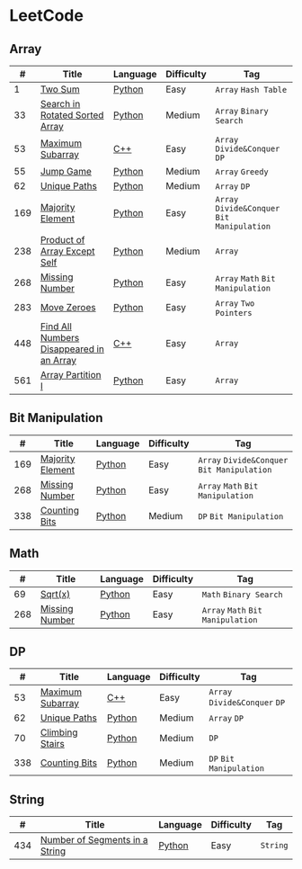 

# LeetCode

## Array

| #  | Title        |Language       |Difficulty       |Tag                |
| ---- | ------------ | ------------- | --------------- | ----------------- |
| 1  | [Two Sum](https://leetcode.com/problems/two-sum/description/)      | [Python](https://github.com/zjjyh96/LeetCode/blob/master/Python/001.py)        |Easy             |`Array` `Hash Table`   |
| 33 | [Search in Rotated Sorted Array](https://leetcode.com/problems/search-in-rotated-sorted-array/description/) | [Python](https://github.com/zjjyh96/LeetCode/blob/master/Python/033.py)        |Medium           |`Array` `Binary Search`       |
| 53 | [Maximum Subarray](https://leetcode.com/problems/maximum-subarray/description/)    | [C++](https://github.com/zjjyh96/LeetCode/blob/master/C%2B%2B/053.cpp) |Easy           |`Array` `Divide&Conquer` `DP`       |
| 55 | [Jump Game](https://leetcode.com/problems/jump-game/description/)    | [Python](https://github.com/zjjyh96/LeetCode/blob/master/Python/055.py)        |Medium           |`Array` `Greedy`       |
| 62 | [Unique Paths](https://leetcode.com/problems/unique-paths/description/) | [Python](https://github.com/zjjyh96/LeetCode/blob/master/Python/062.py)        |Medium           |`Array` `DP`       |
| 169 | [Majority Element](https://leetcode.com/problems/majority-element/description/) | [Python](https://github.com/zjjyh96/LeetCode/blob/master/Python/169.py)        |Easy           |`Array` `Divide&Conquer` `Bit Manipulation`       |
| 238| [Product of Array Except Self](https://leetcode.com/problems/product-of-array-except-self/description/) | [Python](https://github.com/zjjyh96/LeetCode/blob/master/Python/238.py)        |Medium           |`Array`       |
| 268| [Missing Number](https://leetcode.com/problems/missing-number/description/)    | [Python](https://github.com/zjjyh96/LeetCode/blob/master/Python/268.py)   |Easy           |`Array` `Math` `Bit Manipulation`       |
| 283| [Move Zeroes](https://leetcode.com/problems/move-zeroes/description/) | [Python](https://github.com/zjjyh96/LeetCode/blob/master/Python/283.py)        |Easy           |`Array` `Two Pointers`       |
| 448| [Find All Numbers Disappeared in an Array](https://leetcode.com/problems/find-all-numbers-disappeared-in-an-array/description/) | [C++](https://github.com/zjjyh96/LeetCode/blob/master/C%2B%2B/448.cpp)        |Easy           |`Array`       |
| 561| [Array Partition I](https://leetcode.com/problems/array-partition-i/description/)    | [Python](https://github.com/zjjyh96/LeetCode/blob/master/Python/561.py)|Easy           |`Array`       |

## Bit Manipulation

| #    | Title        |Language       |Difficulty       |Tag                |
| ---- | ------------ | ------------- | --------------- | ----------------- |
| 169 | [Majority Element](https://leetcode.com/problems/majority-element/description/) | [Python](https://github.com/zjjyh96/LeetCode/blob/master/Python/169.py)        |Easy           |`Array` `Divide&Conquer` `Bit Manipulation`       |
| 268| [Missing Number](https://leetcode.com/problems/missing-number/description/)    | [Python](https://github.com/zjjyh96/LeetCode/blob/master/Python/268.py)   |Easy           |`Array` `Math` `Bit Manipulation`       |
| 338  |[Counting Bits](https://leetcode.com/problems/counting-bits/description/)   | [Python](https://github.com/zjjyh96/LeetCode/blob/master/Python/338.py)     |Medium           |`DP` `Bit Manipulation`  |


## Math

| #    | Title        |Language       |Difficulty       |Tag                |
| ---- | ------------ | ------------- | --------------- | ----------------- |
| 69   | [Sqrt(x)](https://leetcode.com/problems/sqrtx/description/)         | [Python](https://github.com/zjjyh96/LeetCode/blob/master/Python/069.py)     |Easy             |`Math` `Binary Search`  |
| 268| [Missing Number](https://leetcode.com/problems/missing-number/description/)    | [Python](https://github.com/zjjyh96/LeetCode/blob/master/Python/268.py)   |Easy           |`Array` `Math` `Bit Manipulation`       |

## DP

| #    | Title        |Language       |Difficulty       |Tag                |
| ---- | ------------ | ------------- | --------------- | ----------------- |
| 53 | [Maximum Subarray](https://leetcode.com/problems/maximum-subarray/description/)    | [C++](https://github.com/zjjyh96/LeetCode/blob/master/C%2B%2B/053.cpp) |Easy           |`Array` `Divide&Conquer` `DP`       |
| 62 | [Unique Paths](https://leetcode.com/problems/unique-paths/description/) | [Python](https://github.com/zjjyh96/LeetCode/blob/master/Python/062.py)        |Medium           |`Array` `DP`       |
| 70 | [Climbing Stairs](https://leetcode.com/problems/climbing-stairs/description/) | [Python](https://github.com/zjjyh96/LeetCode/blob/master/Python/070.py)        |Medium           |`DP`       |
| 338  |[Counting Bits](https://leetcode.com/problems/counting-bits/description/)   | [Python](https://github.com/zjjyh96/LeetCode/blob/master/Python/338.py)     |Medium           |`DP` `Bit Manipulation`  |

## String

| #    | Title        |Language       |Difficulty       |Tag                |
| ---- | ------------ | ------------- | --------------- | ----------------- |
| 434 | [Number of Segments in a String](https://leetcode.com/problems/number-of-segments-in-a-string/description/)| [Python](https://github.com/zjjyh96/LeetCode/blob/master/Python/434.py) |Easy |`String`|
